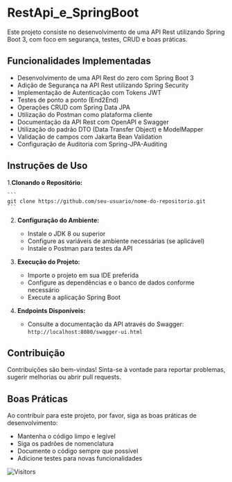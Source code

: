 # RestApi_e_SpringBoot


Este projeto consiste no desenvolvimento de uma API Rest utilizando Spring Boot 3, com foco em segurança, testes, CRUD e boas práticas.

## Funcionalidades Implementadas

- Desenvolvimento de uma API Rest do zero com Spring Boot 3
- Adição de Segurança na API Rest utilizando Spring Security
- Implementação de Autenticação com Tokens JWT
- Testes de ponto a ponto (End2End)
- Operações CRUD com Spring Data JPA
- Utilização do Postman como plataforma cliente
- Documentação da API Rest com OpenAPI e Swagger
- Utilização do padrão DTO (Data Transfer Object) e ModelMapper
- Validação de campos com Jakarta Bean Validation
- Configuração de Auditoria com Spring-JPA-Auditing

## Instruções de Uso

1.**Clonando o Repositório:**

    ```
    git clone https://github.com/seu-usuario/nome-do-repositorio.git
    ```

2. **Configuração do Ambiente:**

    - Instale o JDK 8 ou superior
    - Configure as variáveis de ambiente necessárias (se aplicável)
    - Instale o Postman para testes da API

3. **Execução do Projeto:**

    - Importe o projeto em sua IDE preferida
    - Configure as dependências e o banco de dados conforme necessário
    - Execute a aplicação Spring Boot

4. **Endpoints Disponíveis:**

    - Consulte a documentação da API através do Swagger: `http://localhost:8080/swagger-ui.html`

## Contribuição

Contribuições são bem-vindas! Sinta-se à vontade para reportar problemas, sugerir melhorias ou abrir pull requests.


## Boas Práticas

Ao contribuir para este projeto, por favor, siga as boas práticas de desenvolvimento:

- Mantenha o código limpo e legível
- Siga os padrões de nomenclatura
- Documente o código sempre que possível
- Adicione testes para novas funcionalidades


![Visitors](https://api.visitorbadge.io/api/visitors?path=https%3A%2F%2Fgithub.com%2Fpblda13%2FRestApi_e_SpringBoot%2Ftree%2Fmain&label=VISITORS&labelColor=%23f47373&countColor=%23d9e3f0)
